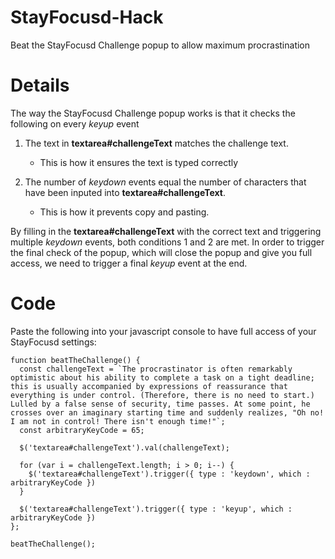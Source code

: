 # StayFocusd-Hack
Beat the StayFocusd Challenge popup to allow maximum procrastination

# Details 
The way the StayFocusd Challenge popup works is that it checks the following on every *keyup* event
1. The text in **textarea#challengeText** matches the challenge text.
    - This is how it ensures the text is typed correctly

2. The number of *keydown* events equal the number of characters that have been inputed into **textarea#challengeText**.
    - This is how it prevents copy and pasting.

By filling in the **textarea#challengeText** with the correct text and triggering multiple *keydown* events, both conditions 1 and 2 are met.
In order to trigger the final check of the popup, which will close the popup and give you full access, we need to trigger a final *keyup* event at the end.

# Code
Paste the following into your javascript console to have full access of your StayFocusd settings:
```
function beatTheChallenge() {
  const challengeText = `The procrastinator is often remarkably optimistic about his ability to complete a task on a tight deadline; this is usually accompanied by expressions of reassurance that everything is under control. (Therefore, there is no need to start.) Lulled by a false sense of security, time passes. At some point, he crosses over an imaginary starting time and suddenly realizes, "Oh no! I am not in control! There isn't enough time!"`;
  const arbitraryKeyCode = 65;

  $('textarea#challengeText').val(challengeText);
  
  for (var i = challengeText.length; i > 0; i--) {
    $('textarea#challengeText').trigger({ type : 'keydown', which : arbitraryKeyCode })
  }

  $('textarea#challengeText').trigger({ type : 'keyup', which : arbitraryKeyCode })
};

beatTheChallenge();
```
